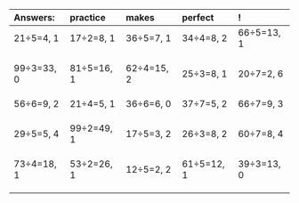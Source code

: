| Answers: | practice | makes | perfect | ! |
| :--- | :--- | :--- | :--- | :--- |
| 21÷5=4, 1 | 17÷2=8, 1 | 36÷5=7, 1 | 34÷4=8, 2 | 66÷5=13, 1 | 
|   |   |   |   |   | 
|   |   |   |   |   | 
|   |   |   |   |   | 
| 99÷3=33, 0 | 81÷5=16, 1 | 62÷4=15, 2 | 25÷3=8, 1 | 20÷7=2, 6 | 
|   |   |   |   |   | 
|   |   |   |   |   | 
|   |   |   |   |   | 
| 56÷6=9, 2 | 21÷4=5, 1 | 36÷6=6, 0 | 37÷7=5, 2 | 66÷7=9, 3 | 
|   |   |   |   |   | 
|   |   |   |   |   | 
|   |   |   |   |   | 
| 29÷5=5, 4 | 99÷2=49, 1 | 17÷5=3, 2 | 26÷3=8, 2 | 60÷7=8, 4 | 
|   |   |   |   |   | 
|   |   |   |   |   | 
|   |   |   |   |   | 
| 73÷4=18, 1 | 53÷2=26, 1 | 12÷5=2, 2 | 61÷5=12, 1 | 39÷3=13, 0 | 
|   |   |   |   |   | 
|   |   |   |   |   | 
|   |   |   |   |   | 

